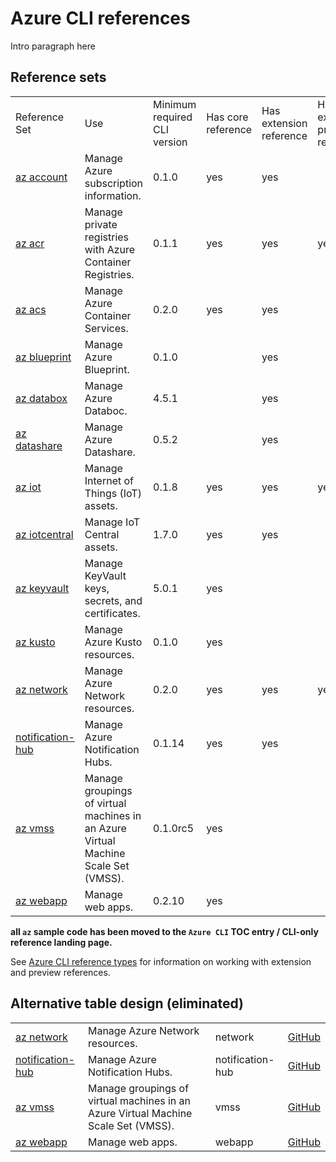 # Azure CLI references

Intro paragraph here

## Reference sets

| | | | | | |
|-|-|-|-|-|-|
| Reference Set |  Use | Minimum required CLI version | Has core reference | Has extension reference | Has extension preview reference
| [az account]() | Manage Azure subscription information. | 0.1.0 | yes | yes | |
| [az acr]() | Manage private registries with Azure Container Registries. | 0.1.1 | yes | yes | yes
| [az acs]() | Manage Azure Container Services. | 0.2.0 | yes | yes |
| [az blueprint]() | Manage Azure Blueprint. | 0.1.0 | | yes |
| [az databox]() | Manage Azure Databoc. | 4.5.1 | | yes |
| [az datashare]() | Manage Azure Datashare.  | 0.5.2 | | yes |
| [az iot]() | Manage Internet of Things (IoT) assets. | 0.1.8 | yes | yes | yes
| [az iotcentral]() | Manage IoT Central assets. | 1.7.0 | yes | yes |
| [az keyvault]() |	Manage KeyVault keys, secrets, and certificates. | 5.0.1 | yes | |
| [az kusto]() | Manage Azure Kusto resources. | 0.1.0 | yes | |
| [az network](prototype-azure-cli-reference-network) | Manage Azure Network resources. | 0.2.0 | yes | yes | yes
| [notification-hub]() | Manage Azure Notification Hubs. | 0.1.14 | yes | yes |
| [az vmss]() | Manage groupings of virtual machines in an Azure Virtual Machine Scale Set (VMSS). | 0.1.0rc5  | yes |  |
| [az webapp]() | Manage web apps. | 0.2.10 | yes | |

**all `az` sample code has been moved to the `Azure CLI` TOC entry / CLI-only reference landing page.**

See [Azure CLI reference types](prototype-azure-cli-reference-types) for information on working with extension and preview references.

## Alternative table design (eliminated)

| | | | |
|-|-|-|-|
| [az network](prototype-azure-cli-reference-network) | Manage Azure Network resources. | network | [GitHub]()
| [notification-hub]() | Manage Azure Notification Hubs. | notification-hub | [GitHub]()
| [az vmss]() | Manage groupings of virtual machines in an Azure Virtual Machine Scale Set (VMSS). | vmss | [GitHub]()
| [az webapp]() | Manage web apps. | webapp | [GitHub]()
